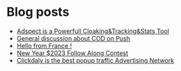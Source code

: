 # Blog posts
<!-- BLOG-POST-LIST:START -->
- [Adspect is a Powerfull Cloaking&amp;Tracking&amp;Stats Tool](https://afflift.com/f/threads/adspect-is-a-powerfull-cloaking-tracking-stats-tool.10658/)
- [General discussion about COD on Push](https://afflift.com/f/threads/general-discussion-about-cod-on-push.10632/)
- [Hello from France !](https://afflift.com/f/threads/hello-from-france.10667/)
- [New Year $2023 Follow Along Contest](https://afflift.com/f/threads/new-year-2023-follow-along-contest.10177/)
- [Clickdaly is the best popup traffic Advertising Network](https://afflift.com/f/threads/clickdaly-is-the-best-popup-traffic-advertising-network.10668/)
<!-- BLOG-POST-LIST:END -->

